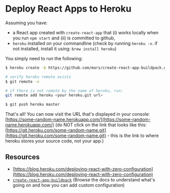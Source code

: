 # Deploy React Apps to Heroku

Assuming you have:

* a React app created with `create-react-app` that \(i\) works locally when you run `npm start` and \(ii\) is committed to github,
* `heroku` installed on your commandline \(check by running `heroku -v`. if not installed, install it using: `brew install heroku`\)

You simply need to run the following:

```bash
$ heroku create -b https://github.com/mars/create-react-app-buildpack.git

# verify heroku remote exists
$ git remote -v 

# if there is not remote by the name of heroku, run: 
git remote add heroku <your heroku.git url>

$ git push heroku master
```

That's all! You can now visit the URL that's displayed in your console: [https://some-random-name.herokuapp.com/](https://some-random-name.herokuapp.com/) \(do NOT click on the link that looks like this: [https://git.heroku.com/some-random-name.git](https://git.heroku.com/some-random-name.git) - this is the link to where heroku stores your source code, not your app.\)

## Resources

* [https://blog.heroku.com/deploying-react-with-zero-configuration](https://blog.heroku.com/deploying-react-with-zero-configuration)
* [`create-react-app-buildpack`](https://github.com/mars/create-react-app-buildpack) \(Browse the docs to understand what's going on and how you can add custom configuration\)

